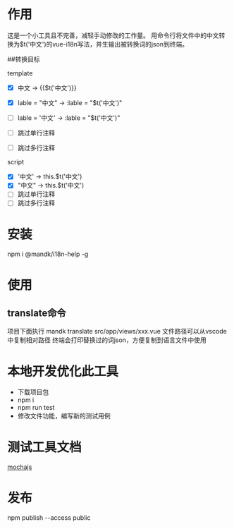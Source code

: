# 作用
这是一个小工具且不完善，减轻手动修改的工作量。
用命令行将文件中的中文转换为$t('中文')的vue-i18n写法，并生输出被转换词的json到终端。

##转换目标

template
- [x] 中文 -> {{$t('中文')}}
- [x] lable = "中文" -> :lable = "$t('中文')"
- [ ] lable = '中文' -> :lable = "$t('中文')"
- [ ] 跳过单行注释
- [ ] 跳过多行注释


script
- [x] '中文' -> this.$t('中文')
- [x] "中文" -> this.$t('中文')
- [ ] 跳过单行注释
- [ ] 跳过多行注释

# 安装
npm i @mandk/i18n-help -g
# 使用
 ## translate命令
 项目下面执行
 mandk translate src/app/views/xxx.vue
文件路径可以从vscode中复制相对路径
终端会打印替换过的词json，方便复制到语言文件中使用

# 本地开发优化此工具
* 下载项目包
* npm i
* npm run test
* 修改文件功能，编写新的测试用例

# 测试工具文档
[mochajs](https://mochajs.org/#getting-started)

# 发布
npm publish --access public